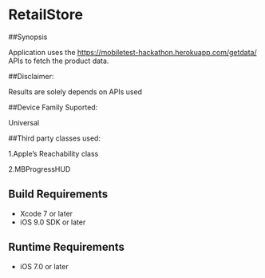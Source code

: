 # RetailStore
##Synopsis

Application uses the https://mobiletest-hackathon.herokuapp.com/getdata/ APIs to fetch the product data.


##Disclaimer:

Results are solely depends on  APIs used


##Device Family Suported:

Universal

##Third party classes used:

1.Apple’s Reachability class

2.MBProgressHUD

## Build Requirements
+ Xcode 7 or later
+ iOS 9.0 SDK or later

## Runtime Requirements
+ iOS 7.0 or later

